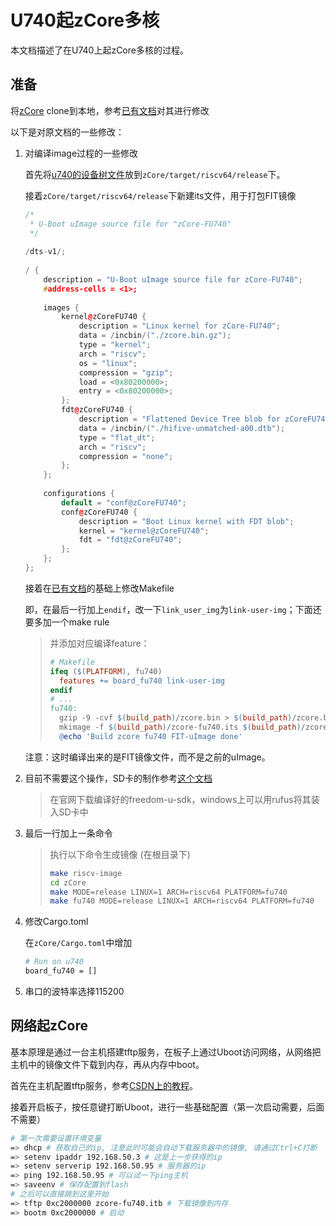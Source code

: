 # U740起zCore多核

本文档描述了在U740上起zCore多核的过程。

## 准备

将[zCore](https://github.com/rcore-os/zCore) clone到本地，参考[已有文档](./参考资料/doc.pdf)对其进行修改

以下是对原文档的一些修改：

1. 对编译image过程的一些修改

    首先将[u740的设备树文件](./资源文件/hifive-unmatched-a00.dtb)放到`zCore/target/riscv64/release`下。

    接着`zCore/target/riscv64/release`下新建its文件，用于打包FIT镜像

    ```c++
    /*
     * U-Boot uImage source file for "zCore-FU740"
     */
     
    /dts-v1/;
     
    / {
        description = "U-Boot uImage source file for zCore-FU740";
        #address-cells = <1>;
     
        images {
            kernel@zCoreFU740 {
                description = "Linux kernel for zCore-FU740";
                data = /incbin/("./zcore.bin.gz");
                type = "kernel";
                arch = "riscv";
                os = "linux";
                compression = "gzip";
                load = <0x80200000>;
                entry = <0x80200000>;
            };
            fdt@zCoreFU740 {
                description = "Flattened Device Tree blob for zCoreFU740";
                data = /incbin/("./hifive-unmatched-a00.dtb");
                type = "flat_dt";
                arch = "riscv";
                compression = "none";
            };
        };
     
        configurations {
            default = "conf@zCoreFU740";
            conf@zCoreFU740 {
                description = "Boot Linux kernel with FDT blob";
                kernel = "kernel@zCoreFU740";
                fdt = "fdt@zCoreFU740";
            };
        };
    };
    ```

    接着在[已有文档](./参考资料/doc.pdf)的基础上修改Makefile

    即，在最后一行加上`endif`，改一下`link_user_img`为`link-user-img`；下面还要多加一个make rule

    > 并添加对应编译feature：  
    >
    > ```makefile
    > # Makefile
    > ifeq ($(PLATFORM), fu740)
    > 	features += board_fu740 link-user-img
    > endif
    > # ...
    > fu740:
    > 	gzip -9 -cvf $(build_path)/zcore.bin > $(build_path)/zcore.bin.gz
    > 	mkimage -f $(build_path)/zcore-fu740.its $(build_path)/zcore-fu740.itb
    > 	@echo 'Build zcore fu740 FIT-uImage done'
    > ```

    注意：这时编译出来的是FIT镜像文件，而不是之前的uImage。

2. 目前不需要这个操作，SD卡的制作参考[这个文档](./制作SD卡流程.md)

   >在官网下载编译好的freedom-u-sdk，windows上可以用rufus将其装入SD卡中  

3. 最后一行加上一条命令

   >执行以下命令生成镜像 (在根目录下) 
   >
   >```bash
   >make riscv-image
   >cd zCore
   >make MODE=release LINUX=1 ARCH=riscv64 PLATFORM=fu740
   >make fu740 MODE=release LINUX=1 ARCH=riscv64 PLATFORM=fu740
   >```

4. 修改Cargo.toml

   在`zCore/Cargo.toml`中增加

   ```bash
   # Run on u740
   board_fu740 = []
   ```

5. 串口的波特率选择115200

## 网络起zCore

基本原理是通过一台主机搭建tftp服务，在板子上通过Uboot访问网络，从网络把主机中的镜像文件下载到内存，再从内存中boot。

首先在主机配置tftp服务，参考[CSDN上的教程](https://blog.csdn.net/weixin_45309916/article/details/109178659?utm_medium=distribute.pc_relevant.none-task-blog-2~default~baidujs_title~default-0.control&spm=1001.2101.3001.4242)。

接着开启板子，按任意键打断Uboot，进行一些基础配置（第一次启动需要，后面不需要）

```bash
# 第一次需要设置环境变量
=> dhcp # 获取自己的ip, 注意此时可能会自动下载服务器中的镜像, 请通过Ctrl+C打断
=> setenv ipaddr 192.168.50.3 # 这是上一步获得的ip
=> setenv serverip 192.168.50.95 # 服务器的ip
=> ping 192.168.50.95 # 可以试一下ping主机
=> saveenv # 保存配置到flash
# 之后可以直接跳到这里开始
=> tftp 0xc2000000 zcore-fu740.itb # 下载镜像到内存
=> bootm 0xc2000000 # 启动
```

